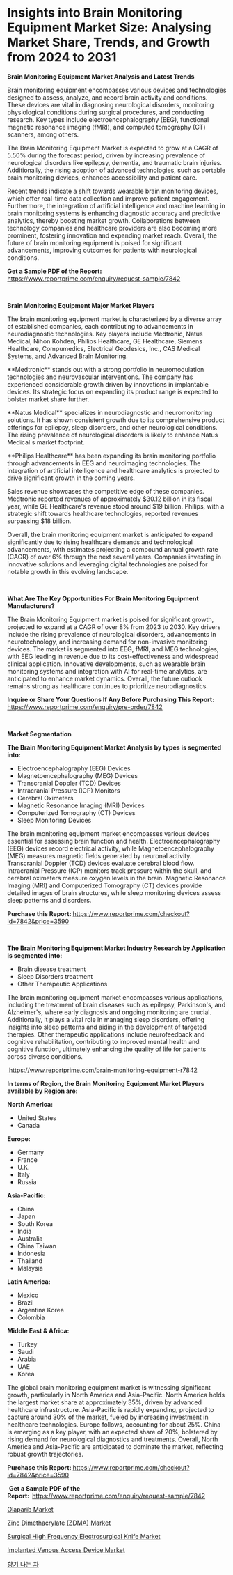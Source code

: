 <p><h1>Insights into Brain Monitoring Equipment Market Size: Analysing Market Share, Trends, and Growth from 2024 to 2031</h1></p><p><strong>Brain Monitoring Equipment Market Analysis and Latest Trends</strong></p>
<p><p>Brain monitoring equipment encompasses various devices and technologies designed to assess, analyze, and record brain activity and conditions. These devices are vital in diagnosing neurological disorders, monitoring physiological conditions during surgical procedures, and conducting research. Key types include electroencephalography (EEG), functional magnetic resonance imaging (fMRI), and computed tomography (CT) scanners, among others.</p><p>The Brain Monitoring Equipment Market is expected to grow at a CAGR of 5.50% during the forecast period, driven by increasing prevalence of neurological disorders like epilepsy, dementia, and traumatic brain injuries. Additionally, the rising adoption of advanced technologies, such as portable brain monitoring devices, enhances accessibility and patient care. </p><p>Recent trends indicate a shift towards wearable brain monitoring devices, which offer real-time data collection and improve patient engagement. Furthermore, the integration of artificial intelligence and machine learning in brain monitoring systems is enhancing diagnostic accuracy and predictive analytics, thereby boosting market growth. Collaborations between technology companies and healthcare providers are also becoming more prominent, fostering innovation and expanding market reach. Overall, the future of brain monitoring equipment is poised for significant advancements, improving outcomes for patients with neurological conditions.</p></p>
<p><strong>Get a Sample PDF of the Report:&nbsp;</strong> <a href="https://www.reportprime.com/enquiry/request-sample/7842">https://www.reportprime.com/enquiry/request-sample/7842</a></p>
<p>&nbsp;</p>
<p><strong>Brain Monitoring Equipment Major Market Players</strong></p>
<p><p>The brain monitoring equipment market is characterized by a diverse array of established companies, each contributing to advancements in neurodiagnostic technologies. Key players include Medtronic, Natus Medical, Nihon Kohden, Philips Healthcare, GE Healthcare, Siemens Healthcare, Compumedics, Electrical Geodesics, Inc., CAS Medical Systems, and Advanced Brain Monitoring.</p><p>**Medtronic** stands out with a strong portfolio in neuromodulation technologies and neurovascular interventions. The company has experienced considerable growth driven by innovations in implantable devices. Its strategic focus on expanding its product range is expected to bolster market share further.</p><p>**Natus Medical** specializes in neurodiagnostic and neuromonitoring solutions. It has shown consistent growth due to its comprehensive product offerings for epilepsy, sleep disorders, and other neurological conditions. The rising prevalence of neurological disorders is likely to enhance Natus Medical's market footprint.</p><p>**Philips Healthcare** has been expanding its brain monitoring portfolio through advancements in EEG and neuroimaging technologies. The integration of artificial intelligence and healthcare analytics is projected to drive significant growth in the coming years.</p><p>Sales revenue showcases the competitive edge of these companies. Medtronic reported revenues of approximately $30.12 billion in its fiscal year, while GE Healthcare's revenue stood around $19 billion. Philips, with a strategic shift towards healthcare technologies, reported revenues surpassing $18 billion.</p><p>Overall, the brain monitoring equipment market is anticipated to expand significantly due to rising healthcare demands and technological advancements, with estimates projecting a compound annual growth rate (CAGR) of over 6% through the next several years. Companies investing in innovative solutions and leveraging digital technologies are poised for notable growth in this evolving landscape.</p></p>
<p>&nbsp;</p>
<p><strong>What Are The Key Opportunities For Brain Monitoring Equipment Manufacturers?</strong></p>
<p><p>The Brain Monitoring Equipment market is poised for significant growth, projected to expand at a CAGR of over 8% from 2023 to 2030. Key drivers include the rising prevalence of neurological disorders, advancements in neurotechnology, and increasing demand for non-invasive monitoring devices. The market is segmented into EEG, fMRI, and MEG technologies, with EEG leading in revenue due to its cost-effectiveness and widespread clinical application. Innovative developments, such as wearable brain monitoring systems and integration with AI for real-time analytics, are anticipated to enhance market dynamics. Overall, the future outlook remains strong as healthcare continues to prioritize neurodiagnostics.</p></p>
<p><strong>Inquire or Share Your Questions If Any Before Purchasing This Report:</strong> <a href="https://www.reportprime.com/enquiry/pre-order/7842">https://www.reportprime.com/enquiry/pre-order/7842</a></p>
<p>&nbsp;</p>
<p><strong>Market Segmentation</strong></p>
<p><strong>The Brain Monitoring Equipment Market Analysis by types is segmented into:</strong></p>
<p><ul><li>Electroencephalography (EEG) Devices</li><li>Magnetoencephalography (MEG) Devices</li><li>Transcranial Doppler (TCD) Devices</li><li>Intracranial Pressure (ICP) Monitors</li><li>Cerebral Oximeters</li><li>Magnetic Resonance Imaging (MRI) Devices</li><li>Computerized Tomography (CT) Devices</li><li>Sleep Monitoring Devices</li></ul></p>
<p><p>The brain monitoring equipment market encompasses various devices essential for assessing brain function and health. Electroencephalography (EEG) devices record electrical activity, while Magnetoencephalography (MEG) measures magnetic fields generated by neuronal activity. Transcranial Doppler (TCD) devices evaluate cerebral blood flow. Intracranial Pressure (ICP) monitors track pressure within the skull, and cerebral oximeters measure oxygen levels in the brain. Magnetic Resonance Imaging (MRI) and Computerized Tomography (CT) devices provide detailed images of brain structures, while sleep monitoring devices assess sleep patterns and disorders.</p></p>
<p><strong>Purchase this Report:&nbsp;</strong><a href="https://www.reportprime.com/checkout?id=7842&price=3590">https://www.reportprime.com/checkout?id=7842&price=3590</a></p>
<p>&nbsp;</p>
<p><strong>The Brain Monitoring Equipment Market Industry Research by Application is segmented into:</strong></p>
<p><ul><li>Brain disease treatment</li><li>Sleep Disorders treatment</li><li>Other Therapeutic Applications</li></ul></p>
<p><p>The brain monitoring equipment market encompasses various applications, including the treatment of brain diseases such as epilepsy, Parkinson's, and Alzheimer's, where early diagnosis and ongoing monitoring are crucial. Additionally, it plays a vital role in managing sleep disorders, offering insights into sleep patterns and aiding in the development of targeted therapies. Other therapeutic applications include neurofeedback and cognitive rehabilitation, contributing to improved mental health and cognitive function, ultimately enhancing the quality of life for patients across diverse conditions.</p></p>
<p><a href="https://www.reportprime.com/brain-monitoring-equipment-r7842">&nbsp;https://www.reportprime.com/brain-monitoring-equipment-r7842</a></p>
<p><strong>In terms of Region, the Brain Monitoring Equipment Market Players available by Region are:</strong></p>
<p>
    <p> <strong> North America: </strong>
        <ul>
            <li>United States</li>
            <li>Canada</li>
        </ul>
        </p> 
    <p> <strong> Europe: </strong>
        <ul>
            <li>Germany</li>
            <li>France</li>
            <li>U.K.</li>
            <li>Italy</li>
            <li>Russia</li>
        </ul>
        </p> 
    <p> <strong> Asia-Pacific: </strong>
        <ul>
            <li>China</li>
            <li>Japan</li>
            <li>South Korea</li>
            <li>India</li>
            <li>Australia</li>
            <li>China Taiwan</li>
            <li>Indonesia</li>
            <li>Thailand</li>
            <li>Malaysia</li>
        </ul>
        </p> 
    <p> <strong> Latin America: </strong>
        <ul>
            <li>Mexico</li>
            <li>Brazil</li>
            <li>Argentina Korea</li>
            <li>Colombia</li>
        </ul>
        </p> 
    <p> <strong> Middle East & Africa: </strong>
        <ul>
            <li>Turkey</li>
            <li>Saudi</li>
            <li>Arabia</li>
            <li>UAE</li>
            <li>Korea</li>
        </ul>
    </p>
    </p>
<p><p>The global brain monitoring equipment market is witnessing significant growth, particularly in North America and Asia-Pacific. North America holds the largest market share at approximately 35%, driven by advanced healthcare infrastructure. Asia-Pacific is rapidly expanding, projected to capture around 30% of the market, fueled by increasing investment in healthcare technologies. Europe follows, accounting for about 25%. China is emerging as a key player, with an expected share of 20%, bolstered by rising demand for neurological diagnostics and treatments. Overall, North America and Asia-Pacific are anticipated to dominate the market, reflecting robust growth trajectories.</p></p>
<p><strong>Purchase this Report: </strong><a href="https://www.reportprime.com/checkout?id=7842&price=3590">https://www.reportprime.com/checkout?id=7842&price=3590</a></p>
<p>&nbsp;<strong>Get a Sample PDF of the Report:&nbsp;&nbsp;</strong><a href="https://www.reportprime.com/enquiry/request-sample/7842">https://www.reportprime.com/enquiry/request-sample/7842</a></p>
<p><strong></strong></p>
<p><p><a href="https://www.linkedin.com/pulse/global-olaparib-market-exploring-share-trends-future-growth-vexcf?trackingId=IZ7560T7SlKcHAWY19zenQ%3D%3D">Olaparib Market</a></p><p><a href="https://issuu.com/reportprime-2/docs/zinc-dimethacrylate-zdma-market-siz_048b78eb1aed93">Zinc Dimethacrylate (ZDMA) Market</a></p><p><a href="https://medium.com/@shjdk3536/surgical-high-frequency-electrosurgical-knife-industry-forecast-market-shifts-and-strategic-319e691f5db7">Surgical High Frequency Electrosurgical Knife Market</a></p><p><a href="https://github.com/RichRobinson5/Market-Research-Report-List-7/blob/main/implanted-venous-access-device-market.md">Implanted Venous Access Device Market</a></p><p><a href="https://github.com/sougarounis/Market-Research-Report-List-6/blob/main/23174485534.md">향기 나는 차</a></p></p>
